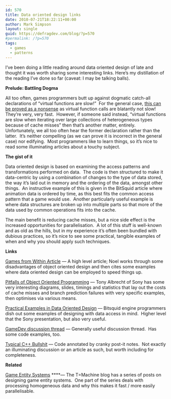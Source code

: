 ```yaml
---
id: 570
title: Data oriented design links
date: 2010-07-21T18:22:11+00:00
author: Mark Simpson
layout: single
guid: https://defragdev.com/blog/?p=570
#permalink: /?p=570
tags:
  - games
  - patterns
---
```

I&#8217;ve been doing a little reading around data oriented design of late and thought it was worth sharing some interesting links. Here&#8217;s my distillation of the reading I&#8217;ve done so far (caveat: I may be talking balls).

**Prelude: Battling Dogma**

All too often, games programmers butt up against dogmatic catch-all declarations of &#8220;virtual functions are slow!&#8221;  For the general case, [this can be proved as a nonsense](http://assemblyrequired.crashworks.org/2009/01/19/how-slow-are-virtual-functions-really/) as virtual function calls are blatantly not slow!  They&#8217;re very, very fast.  However, if someone said instead, &#8220;virtual functions are slow when iterating over large collections of heterogeneous types because of cache misses&#8221; then that&#8217;s another matter, entirely.  Unfortunately, we all too often hear the former declaration rather than the latter.  It&#8217;s neither compelling (as we can prove it is incorrect in the general case) nor edifying.  Most programmers like to learn things, so it&#8217;s nice to read some illuminating articles about a touchy subject.

**The gist of it**

Data oriented design is based on examining the access patterns and transformations performed on data.  The code is then structured to make it data-centric by using a combination of changes to the type of data stored, the way it&#8217;s laid out in memory and the ordering of the data, amongst other things.  An instructive example of this is given in the BitSquid article where animation data is ordered by time, as this best fits the common access pattern that a game would use.  Another particularly useful example is where data structures are broken up into multiple parts so that more of the data used by common operations fits into the cache.

The main benefit is reducing cache misses, but a nice side effect is the increased opportunities for parallelisation.  A lot of this stuff is well-known and as old as the hills, but in my experience it&#8217;s often been bundled with dubious practices, so it&#8217;s nice to see some practical, tangible examples of when and why you should apply such techniques.

**Links**

[Games from Within Article](http://gamesfromwithin.com/data-oriented-design) &#8212; A high level article; Noel works through some disadvantages of object oriented design and then cites some examples where data oriented design can be employed to speed things up.

[Pitfalls of Object Oriented Programming](http://research.scee.net/files/presentations/gcapaustralia09/Pitfalls_of_Object_Oriented_Programming_GCAP_09.pdf) &#8212; Tony Albrecht of Sony has some very interesting diagrams, slides, timings and statistics that lay out the costs of cache misses and branch prediction failures with very specific examples, then optimises via various means.

[Practical Examples in Data Oriented Design](http://bitsquid.blogspot.com/2010/05/practical-examples-in-data-oriented.html) &#8212; Bitsquid engine programmers dish out some examples of designing with data access in mind.  Higher level that the Sony presentation, but also very useful.

[GameDev discussion thread](http://www.gamedev.net/community/forums/topic.asp?topic_id=575076) &#8212; Generally useful discussion thread.  Has some code examples, too.

[Typical C++ Bullshit](http://macton.smugmug.com/gallery/8936708_T6zQX/1/593426709_ZX4pZ#593426709_ZX4pZ) &#8212; Code annotated by cranky post-it notes.  Not exactly an illuminating discussion or an article as such, but worth including for completeness.

**Related**

[Game Entity Systems](http://t-machine.org/index.php/2007/09/03/entity-systems-are-the-future-of-mmog-development-part-1/) ****&#8212; The T=Machine blog has a series of posts on designing game entity systems.  One part of the series deals with processing homogeneous data and why this makes it fast / more easily parallelisable.